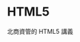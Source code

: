 # HTML5
北商資管的 HTML5 講義

<!doctype html>
<html>
<head>
<meta charset="utf-8">
<title>測試網頁</title>
</head>   
<body>
</body>   
</html>

